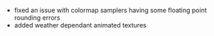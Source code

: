 - fixed an issue with colormap samplers having some floating point rounding errors
- added weather dependant animated textures